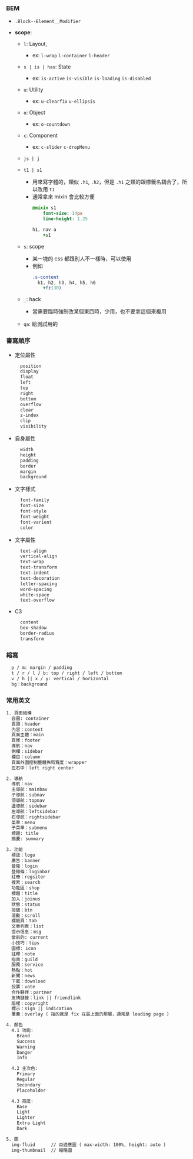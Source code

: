 ### BEM
- `.Block--Element__Modifier`
- **scope**:

  - `l`: Layout, 
    - ex: `l-wrap` `l-container` `l-header`

  - `s | is | has`: State
    - ex: `is-active` `is-visible` `is-loading` `is-disabled`

  - `u`: Utility
    - ex: `u-clearfix`  `u-ellipsis`

  - `o`: Object
    - ex: `o-countdown`

  - `c`: Component
    - ex: `c-slider`  `c-dropMenu`

  - `js | j`

  - `t1 | s1`
    - 用來寫字體的，類似 `.h1`, `.h2`，但是 `.h1` 之類的跟標籤名耦合了，所以改用 `t1`
    - 通常拿來 mixin 會比較方便
      ```sass
      @mixin s1
          font-size: 14px
          line-height: 1.25

      h1, nav a
          +s1
      ```

  - `s`: scope
    - 某一塊的 css 都跟別人不一樣時，可以使用
    - 例如
      ```sass
      .s-content
        h1, h2, h3, h4, h5, h6
          +fz(30)
      ```

  - `_`: hack
    - 當需要臨時強制改某個東西時，少用，也不要拿這個來複用


  - `qa`: 給測試用的


### 書寫順序
- 定位屬性
  ```txt
    position
    display
    float
    left
    top
    right
    bottom
    overflow
    clear
    z-index
    clip
    visibility
  ```
- 自身屬性
  ```txt
    width
    height
    padding
    border
    margin
    background
  ```

- 文字樣式
  ```txt
    font-family
    font-size
    font-style
    font-weight
    font-varient
    color
  ```
  
- 文字屬性
  ```txt
    text-align 
    vertical-align 
    text-wrap 
    text-transform 
    text-indent 
    text-decoration 
    letter-spacing 
    word-spacing 
    white-space 
    text-overflow
  ```

- C3
  ```txt
    content 
    box-shadow
    border-radius
    transform
  ```

### 縮寫
```txt
  p / m: margin / padding
  t / r / l / b: top / right / left / bottom
  v / h || x / y: vertical / horizontal
  bg：background
```


### 常用英文
```txt
1. 頁面結構
  容器: container
  頁頭：header
  內容：content
  頁面主體：main
  頁尾：footer
  導航：nav
  側欄：sidebar
  欄目：column
  頁面外圍控制整體佈局寬度：wrapper
  左右中：left right center

2. 導航
  導航：nav
  主導航：mainbav
  子導航：subnav
  頂導航：topnav
  邊導航：sidebar
  左導航：leftsidebar
  右導航：rightsidebar
  菜單：menu
  子菜單：submenu
  標題: title
  摘要: summary

3. 功能
  標誌：logo
  廣告：banner
  登陸：login
  登錄條：loginbar
  註冊：regsiter
  搜索：search
  功能區：shop
  標題：title
  加入：joinus
  狀態：status
  按鈕：btn
  滾動：scroll
  標籤頁：tab
  文章列表：list
  提示信息：msg
  當前的: current
  小技巧：tips
  圖標: icon
  註釋：note
  指南：guild
  服務：service
  熱點：hot
  新聞：news
  下載：download
  投票：vote
  合作夥伴：partner
  友情鏈接：link || friendlink
  版權：copyright
  標示：sign || indication
  覆蓋：overlay ( 指的就是 fix 在最上面的那層，通常是 loading page )

4. 顏色
  4.1 功能:
    Brand
    Success
    Warning
    Danger
    Info

  4.2 主次色:
    Primary
    Regular
    Secondary
    Placeholder

  4.3 亮度:
    Base
    Light
    Lighter
    Extra Light
    Dark

5. 圖
  img-fluid      // 自適應圖 ( max-width: 100%, height: auto )
  img-thumbnail  // 縮略圖
```
